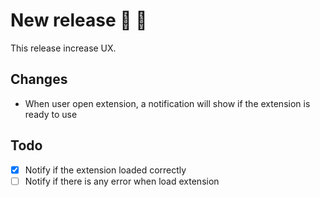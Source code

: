 # New release 🎉 🎉

This release increase UX.

## Changes

- When user open extension, a notification will show if the extension is ready to use

## Todo

- [x] Notify if the extension loaded correctly
- [ ] Notify if there is any error when load extension
